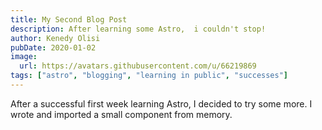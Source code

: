 ```yaml
---
title: My Second Blog Post
description: After learning some Astro,  i couldn't stop!
author: Kenedy Olisi
pubDate: 2020-01-02
image:
  url: https://avatars.githubusercontent.com/u/66219869
tags: ["astro", "blogging", "learning in public", "successes"]
---
```


After a successful first week learning Astro, I decided to try some more. I wrote and imported a small component from memory.
